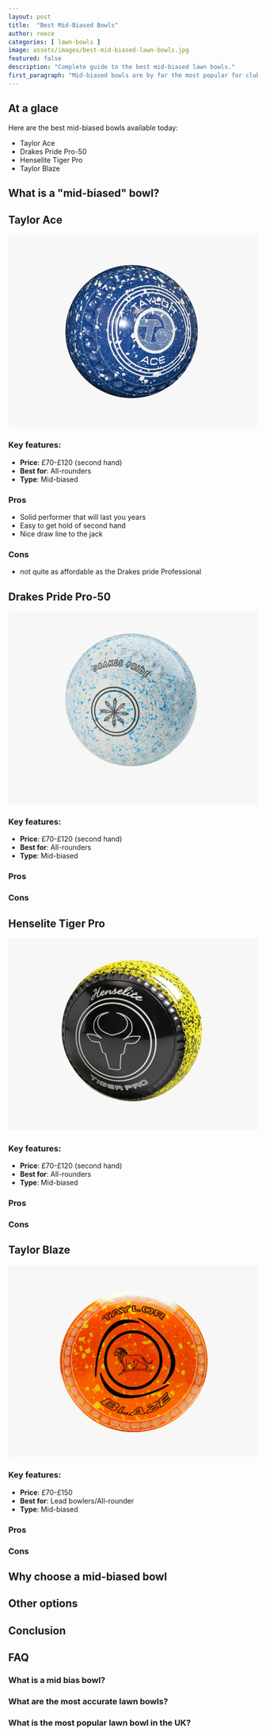 ```yaml
---
layout: post
title:  "Best Mid-Biased Bowls"
author: reece
categories: [ lawn-bowls ]
image: assets/images/best-mid-biased-lawn-bowls.jpg
featured: false
description: "Complete guide to the best mid-biased lawn bowls."
first_paragraph: "Mid-biased bowls are by far the most popular for club players. They offer a lot of flexibility as they as suitable for so many different types of surfaces. In the guide I will be going through the best mid-biased bowls available today."
---
```



## At a glace

Here are the best mid-biased bowls available today:

* Taylor Ace
* Drakes Pride Pro-50
* Henselite Tiger Pro
* Taylor Blaze

## What is a "mid-biased" bowl?

## Taylor Ace

<img src="/assets/images/taylor-ace-bowls.jpg" />

### Key features:

- **Price**: £70-£120 (second hand)
- **Best for**: All-rounders
- **Type**: Mid-biased

### Pros

- Solid performer that will last you years
- Easy to get hold of second hand
- Nice draw line to the jack

### Cons

- not quite as affordable as the Drakes pride Professional

## Drakes Pride Pro-50

<img src="/assets/images/drakes-pride-pro-50.jpg" />

### Key features:

- **Price**: £70-£120 (second hand)
- **Best for**: All-rounders
- **Type**: Mid-biased

### Pros


### Cons


## Henselite Tiger Pro

<img src="/assets/images/henselite-tiger-pro.jpg" />

### Key features:

- **Price**: £70-£120 (second hand)
- **Best for**: All-rounders
- **Type**: Mid-biased

### Pros


### Cons


## Taylor Blaze

<img src="/assets/images/taylor-blaze.jpg" />



### Key features:

- **Price**: £70-£150
- **Best for**: Lead bowlers/All-rounder
- **Type**: Mid-biased

### Pros


### Cons



## Why choose a mid-biased bowl

## Other options

## Conclusion

## FAQ

### What is a mid bias bowl?

### What are the most accurate lawn bowls?

### What is the most popular lawn bowl in the UK?
